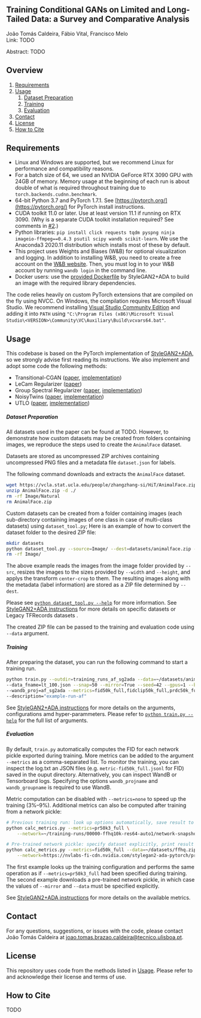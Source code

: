 ## Training Conditional GANs on Limited and Long-Tailed Data: a Survey and Comparative Analysis

João Tomás Caldeira, Fábio Vital, Francisco Melo<br>
Link: TODO<br>

Abstract: TODO

## Overview

1. [Requirements](#Requirements)
2. [Usage](#Usage)
    1. [Dataset Preparation](#Dataset-Preparation)
    2. [Training](#Training)
    3. [Evaluation](#Evaluation)
3. [Contact](#Contact)
4. [License](#License)
5. [How to Cite](#How-to-Cite)

## Requirements<a name="Requirements"></a>

* Linux and Windows are supported, but we recommend Linux for performance and compatibility reasons.
* For a batch size of 64, we used an NVIDIA GeForce RTX 3090 GPU with 24GB of memory. Memory usage at the beginning of each run is about double of what is required throughout training due to `torch.backends.cudnn.benchmark`.
* 64-bit Python 3.7 and PyTorch 1.7.1. See [https://pytorch.org/](https://pytorch.org/) for PyTorch install instructions.
* CUDA toolkit 11.0 or later. Use at least version 11.1 if running on RTX 3090. (Why is a separate CUDA toolkit installation required?  See comments in [#2](https://github.com/NVlabs/stylegan2-ada-pytorch/issues/2#issuecomment-779457121).)
* Python libraries: `pip install click requests tqdm pyspng ninja imageio-ffmpeg==0.4.3 psutil scipy wandb scikit-learn`. We use the Anaconda3 2020.11 distribution which installs most of these by default.
* This project uses Weights and Biases (W&B) for optional visualization and logging. In addition to installing W&B, you need to create a free account on the [W&B website](https://wandb.ai/site/). Then, you must log in to your W&B account by running `wandb login` in the command line.
* Docker users: use the [provided Dockerfile](./Dockerfile) by StyleGAN2+ADA to build an image with the required library dependencies.

The code relies heavily on custom PyTorch extensions that are compiled on the fly using NVCC. On Windows, the compilation requires Microsoft Visual Studio. We recommend installing [Visual Studio Community Edition](https://visualstudio.microsoft.com/vs/) and adding it into `PATH` using `"C:\Program Files (x86)\Microsoft Visual Studio\<VERSION>\Community\VC\Auxiliary\Build\vcvars64.bat"`.

## Usage<a name="Usage"></a>

This codebase is based on the PyTorch implementation of [StyleGAN2+ADA](https://github.com/NVlabs/stylegan2-ada-pytorch), so we strongly advise first reading its instructions. We also implement and adopt some code the following methods:
- Transitional-CGAN ([paper](https://arxiv.org/abs/2201.06578), [implementation](https://github.com/mshahbazi72/transitional-cGAN))
- LeCam Regularizer ([paper](https://arxiv.org/abs/2104.03310))
- Group Spectral Regularizer ([paper](https://arxiv.org/abs/2208.09932), [implementation](https://github.com/val-iisc/gSRGAN))
- NoisyTwins ([paper](https://arxiv.org/abs/2304.05866), [implementation](https://github.com/val-iisc/NoisyTwins/tree/main))
- UTLO ([paper](https://arxiv.org/abs/2402.17065), [implementation](https://github.com/khorrams/utlo/tree/main))

##### Dataset Preparation<a name="Dataset-Preparation"></a>

All datasets used in the paper can be found at TODO. However, to demonstrate how custom datasets may be created from folders containing images, we reproduce the steps used to create the `AnimalFace` dataset.

Datasets are stored as uncompressed ZIP archives containing uncompressed PNG files and a metadata file `dataset.json` for labels. 

The following command downloads and extracts the `AnimalFace` dataset.
```.bash
wget https://vcla.stat.ucla.edu/people/zhangzhang-si/HiT/AnimalFace.zip
unzip AnimalFace.zip -d ./
rm -rf Image/Natural
rm AnimalFace.zip
```
Custom datasets can be created from a folder containing images (each sub-directory containing images of one class in case of multi-class datasets) using `dataset_tool.py`; Here is an example of how to convert the dataset folder to the desired ZIP file:

```.bash
mkdir datasets
python dataset_tool.py --source=Image/ --dest=datasets/animalface.zip --transform=center-crop --width=64 --height=64
rm -rf Image/
```
The above example reads the images from the image folder provided by `--src`, resizes the images to the sizes provided by `--width` and `--height`, and applys the transform `center-crop` to them. The resulting images along with the metadata (label information) are stored as a ZIP file determined by `--dest`.

Please see [`python dataset_tool.py --help`](./docs/dataset-tool-help.txt) for more information. See [StyleGAN2+ADA instructions](https://github.com/NVlabs/stylegan2-ada-pytorch/blob/main/README.md#preparing-datasets) for more details on specific datasets or Legacy TFRecords datasets .

The created ZIP file can be passed to the training and evaluation code using `--data` argument.

##### Training<a name="Training"></a>

After preparing the dataset, you can run the following command to start a training run.

```.bash
python train.py --outdir=training_runs_af_sg2ada --data=~/datasets/animalface.zip  \
--data_fname=lt_100.json --snap=50 --mirror=True --seed=42 --gpus=1 --batch=64 \
--wandb_proj=af_sg2ada --metrics=fid50k_full,fidclip50k_full,prdc50k_full,cmmd30k_30k \
--description="example-run-af"
```

See [StyleGAN2+ADA instructions](https://github.com/NVlabs/stylegan2-ada-pytorch/blob/main/README.md#training-new-networks) for more details on the arguments, configurations amd hyper-parammeters. Please refer to [`python train.py --help`](./docs/train-help.txt) for the full list of arguments.

##### Evaluation<a name="Evaluation"></a>

By default, `train.py` automatically computes the FID for each network pickle exported during training. More metrics can be added to the argument `--metrics` as a comma-separated list. To monitor the training, you can inspect the log.txt an JSON files (e.g. `metric-fid50k_full.jsonl` for FID) saved in the ouput directory. Alternatively, you can inspect WandB or Tensorboard logs. Specifying the options `wandb_projname` and `wandb_groupname` is required to use WandB.

Metric computation can be disabled with `--metrics=none` to speed up the training (3%&ndash;9%). Additional metrics can also be computed after training from a network pickle:

```.bash
# Previous training run: look up options automatically, save result to JSONL file.
python calc_metrics.py --metrics=pr50k3_full \
    --network=~/training-runs/00000-ffhq10k-res64-auto1/network-snapshot-000000.pkl

# Pre-trained network pickle: specify dataset explicitly, print result to stdout.
python calc_metrics.py --metrics=fid50k_full --data=~/datasets/ffhq.zip --mirror=1 \
    --network=https://nvlabs-fi-cdn.nvidia.com/stylegan2-ada-pytorch/pretrained/ffhq.pkl
```

The first example looks up the training configuration and performs the same operation as if `--metrics=pr50k3_full` had been specified during training. The second example downloads a pre-trained network pickle, in which case the values of `--mirror` and `--data` must be specified explicitly.

See [StyleGAN2+ADA instructions](https://github.com/NVlabs/stylegan2-ada-pytorch/blob/main/README.md#quality-metrics) for more details on the available metrics. 

## Contact<a name="Contact"></a>

For any questions, suggestions, or issues with the code, please contact João Tomás Caldeira at [joao.tomas.brazao.caldeira@tecnico.ulisboa.pt](mailto:joao.tomas.brazao.caldeira@tecnico.ulisboa.pt).

## License<a name="License"></a>
This repository uses code from the methods listed in [Usage](#Usage). Please refer to and acknowledge their license and terms of use.

## How to Cite<a name="How-to-Cite"></a>

TODO
